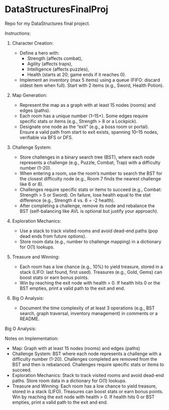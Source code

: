 # DataStructuresFinalProj
Repo for my DataStructures final project.

Instructions:
1. Character Creation:
   * Define a hero with:
      - Strength (affects combat),
      - Agility (affects traps),
      - Intelligence (affects puzzles),
      - Health (starts at 20; game ends if it reaches 0).
   * Implement an inventory (max 5 items) using a queue (FIFO: discard oldest item when full). Start with 2 items (e.g., Sword, Health Potion).

2. Map Generation:
   * Represent the map as a graph with at least 15 nodes (rooms) and edges (paths).
   * Each room has a unique number (1–15+). Some edges require specific stats or items (e.g., Strength > 8 or a Lockpick).
   * Designate one node as the “exit” (e.g., a boss room or portal). Ensure a valid path from start to exit exists, spanning 10–15 nodes, verifiable via BFS or DFS.

3. Challenge System:
   * Store challenges in a binary search tree (BST), where each node represents a challenge (e.g., Puzzle, Combat, Trap) with a difficulty number (1–20).
   * When entering a room, use the room’s number to search the BST for the closest difficulty node (e.g., Room 7 finds the nearest challenge like 6 or 8).
   * Challenges require specific stats or items to succeed (e.g., Combat: Strength > 5 or Sword). On failure, lose health equal to the stat difference (e.g., Strength 4 vs. 6 = -2 health).
   * After completing a challenge, remove its node and rebalance the BST (self-balancing like AVL is optional but justify your approach).

4. Exploration Mechanics:
   * Use a stack to track visited rooms and avoid dead-end paths (pop dead ends from future options).
   * Store room data (e.g., number to challenge mapping) in a dictionary for O(1) lookups.

5. Treasure and Winning:
   * Each room has a low chance (e.g., 10%) to yield treasure, stored in a stack (LIFO: last found, first used). Treasures (e.g., Gold, Gems) can boost stats or earn bonus points.
   * Win by reaching the exit node with health > 0. If health hits 0 or the BST empties, print a valid path to the exit and end.

6. Big O Analysis:
   * Document the time complexity of at least 3 operations (e.g., BST search, graph traversal, inventory management) in comments or a README.

Big O Analysis: 

Notes on Implementation: 
- Map: Graph with at least 15 nodes (rooms) and edges (paths)
- Challenge System: BST where each node represents a challenge with a difficulty number (1-20). Challenges completed are removed from the BST and then is rebalanced. Challenges require specific stats or items to succeed.
- Exploration Mechanics: Stack to track visited rooms and avoid dead-end paths. Store room data in a dictionary for O(1) lookups.
- Treasure and Winning: Each room has a low chance to yield treasure, stored in a stack (LIFO). Treasures can boost stats or earn bonus points. Win by reaching the exit node with health > 0. If health hits 0 or BST empties, print a valid path to the exit and end.